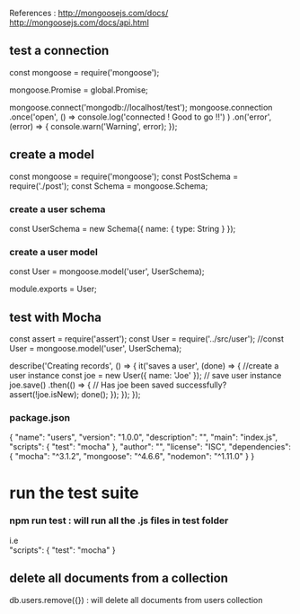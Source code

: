 
References :
http://mongoosejs.com/docs/
http://mongoosejs.com/docs/api.html

## test a connection
const mongoose = require('mongoose');

mongoose.Promise = global.Promise;


mongoose.connect('mongodb://localhost/test');
mongoose.connection
    .once('open', () => console.log('connected ! Good to go !!') )
    .on('error', (error) => {
      console.warn('Warning', error);
    });


## create a model
const mongoose = require('mongoose');
const PostSchema = require('./post');
const Schema = mongoose.Schema;

### create a user schema

const UserSchema = new Schema({
  name: {
    type: String
  }
});


### create a user model
const User = mongoose.model('user', UserSchema);

module.exports = User;




## test with Mocha 

const assert = require('assert');
const User = require('../src/user');
//const User = mongoose.model('user', UserSchema);

describe('Creating records', () => {
  it('saves a user', (done) => {
  	//create a user instance
    const joe = new User({ name: 'Joe' });
    // save user instance
    joe.save()
      .then(() => {
        // Has joe been saved successfully?
        assert(!joe.isNew);
        done();
      });
  });
});

### package.json

{
  "name": "users",
  "version": "1.0.0",
  "description": "",
  "main": "index.js",
  "scripts": {
    "test": "mocha"
  },
  "author": "",
  "license": "ISC",
  "dependencies": {
    "mocha": "^3.1.2",
    "mongoose": "^4.6.6",
    "nodemon": "^1.11.0"
  }
}


# run the test suite

### npm run test  : will run all the .js files in test folder

i.e  
"scripts": {
    "test": "mocha"
  }
  
  
  ## delete all documents from a collection
  db.users.remove({}) : will delete all documents from users collection














